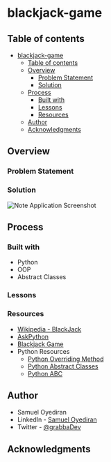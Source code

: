 # blackjack-game

## Table of contents

- [blackjack-game](#blackjack-game)
  - [Table of contents](#table-of-contents)
  - [Overview](#overview)
    - [Problem Statement](#problem-statement)
    - [Solution](#solution)
  - [Process](#process)
    - [Built with](#built-with)
    - [Lessons](#lessons)
    - [Resources](#resources)
  - [Author](#author)
  - [Acknowledgments](#acknowledgments)

## Overview

### Problem Statement

### Solution

![Note Application Screenshot]()

## Process

### Built with

- Python
- OOP
- Abstract Classes
  
### Lessons


### Resources

- [Wikipedia - BlackJack](https://en.wikipedia.org/wiki/Blackjack)
- [AskPython](askpython.com/python/examples/blackjack-game-using-python)
- [Blackjack Game](https://www.arkadium.com/games/blackjack/)
- Python Resources
  - [Python Overriding Method](https://www.pythontutorial.net/python-oop/python-overriding-method/)
  - [Python Abstract Classes](https://www.pythontutorial.net/python-oop/python-abstract-class/)
  - [Python ABC](https://docs.python.org/3/library/abc.html)

## Author

- Samuel Oyediran
- LinkedIn - [Samuel Oyediran](https://www.linkedin.com/in/samuel-oyediran-823450181/)
- Twitter - [@grabbaDev](https://twitter.com/grabbaDev)

## Acknowledgments